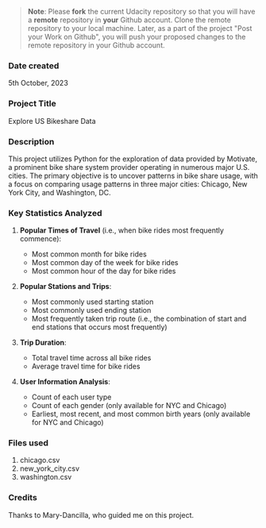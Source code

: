 >**Note**: Please **fork** the current Udacity repository so that you will have a **remote** repository in **your** Github account. Clone the remote repository to your local machine. Later, as a part of the project "Post your Work on Github", you will push your proposed changes to the remote repository in your Github account.

### Date created
5th October, 2023

### Project Title
Explore US Bikeshare Data

### Description
This project utilizes Python for the exploration of data provided by Motivate, a prominent bike share system provider operating in numerous major U.S. cities. The primary objective is to uncover patterns in bike share usage, with a focus on comparing usage patterns in three major cities: Chicago, New York City, and Washington, DC.

### Key Statistics Analyzed

1. **Popular Times of Travel** (i.e., when bike rides most frequently commence):
   - Most common month for bike rides
   - Most common day of the week for bike rides
   - Most common hour of the day for bike rides

2. **Popular Stations and Trips**:
   - Most commonly used starting station
   - Most commonly used ending station
   - Most frequently taken trip route (i.e., the combination of start and end stations that occurs most frequently)

3. **Trip Duration**:
   - Total travel time across all bike rides
   - Average travel time for bike rides

4. **User Information Analysis**:
   - Count of each user type
   - Count of each gender (only available for NYC and Chicago)
   - Earliest, most recent, and most common birth years (only available for NYC and Chicago)

### Files used
1. chicago.csv
2. new_york_city.csv
3. washington.csv

### Credits
Thanks to Mary-Dancilla, who guided me on this project.
